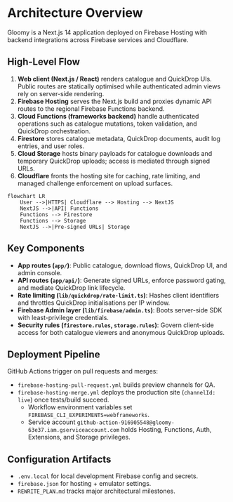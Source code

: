 # Architecture Overview

Gloomy is a Next.js 14 application deployed on Firebase Hosting with backend integrations across Firebase services and Cloudflare.

## High-Level Flow

1. **Web client (Next.js / React)** renders catalogue and QuickDrop UIs. Public routes are statically optimised while authenticated admin views rely on server-side rendering.
2. **Firebase Hosting** serves the Next.js build and proxies dynamic API routes to the regional Firebase Functions backend.
3. **Cloud Functions (frameworks backend)** handle authenticated operations such as catalogue mutations, token validation, and QuickDrop orchestration.
4. **Firestore** stores catalogue metadata, QuickDrop documents, audit log entries, and user roles.
5. **Cloud Storage** hosts binary payloads for catalogue downloads and temporary QuickDrop uploads; access is mediated through signed URLs.
6. **Cloudflare** fronts the hosting site for caching, rate limiting, and managed challenge enforcement on upload surfaces.

```mermaid
flowchart LR
    User -->|HTTPS| Cloudflare --> Hosting --> NextJS
    NextJS -->|API| Functions
    Functions --> Firestore
    Functions --> Storage
    NextJS -->|Pre-signed URLs| Storage
```

## Key Components

- **App routes (`app/`)**: Public catalogue, download flows, QuickDrop UI, and admin console.
- **API routes (`app/api/`)**: Generate signed URLs, enforce password gating, and mediate QuickDrop link lifecycle.
- **Rate limiting (`lib/quickdrop/rate-limit.ts`)**: Hashes client identifiers and throttles QuickDrop initialisations per IP window.
- **Firebase Admin layer (`lib/firebase/admin.ts`)**: Boots server-side SDK with least-privilege credentials.
- **Security rules (`firestore.rules`, `storage.rules`)**: Govern client-side access for both catalogue viewers and anonymous QuickDrop uploads.

## Deployment Pipeline

GitHub Actions trigger on pull requests and merges:

- `firebase-hosting-pull-request.yml` builds preview channels for QA.
- `firebase-hosting-merge.yml` deploys the production site (`channelId: live`) once tests/build succeed.
  - Workflow environment variables set `FIREBASE_CLI_EXPERIMENTS=webframeworks`.
  - Service account `github-action-916905548@gloomy-63e37.iam.gserviceaccount.com` holds Hosting, Functions, Auth, Extensions, and Storage privileges.

## Configuration Artifacts

- `.env.local` for local development Firebase config and secrets.
- `firebase.json` for hosting + emulator settings.
- `REWRITE_PLAN.md` tracks major architectural milestones.
